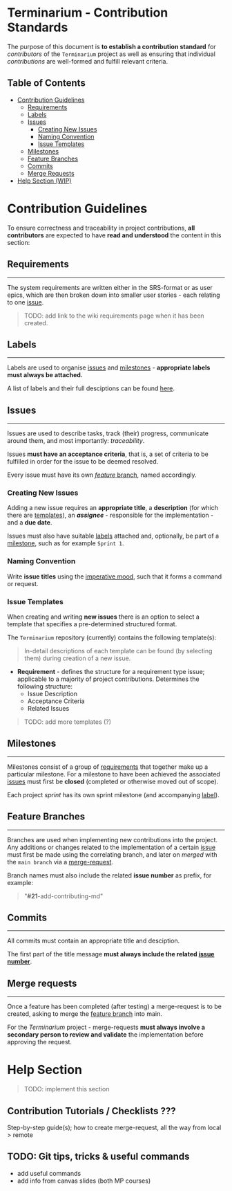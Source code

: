 # Terminarium - Contribution Standards

The purpose of this document is **to establish a contribution standard** for _contributors_ of the `Terminarium` project as well as ensuring that individual _contributions_ are well-formed and fulfill relevant criteria. 


## Table of Contents

- [Contribution Guidelines](#contribution-guidelines)
  - [Requirements](#requirements)
  - [Labels](#labels)
  - [Issues](#issues)
    - [Creating New Issues](#creating-new-issues)
    - [Naming Convention](#naming-convention)
    - [Issue Templates](#issue-templates)
  - [Milestones](#milestones)
  - [Feature Branches](#feature-branches)
  - [Commits](#commits)
  - [Merge Requests](#merge-requests)
- [Help Section (WIP)](#help-section)


# Contribution Guidelines 

To ensure correctness and traceability in project contributions, **all contributors** are expected to have **read and understood** the content in this section:


## Requirements

---

The system requirements are written either in the SRS-format or as user epics, which are then broken down into smaller user stories - each relating to one [issue](#issues). 

> TODO: add link to the wiki requirements page when it has been created.


## Labels

---

Labels are used to organise [issues](#issues) and [milestones](#milestones) - **appropriate labels must always be attached.** 

A list of labels and their full desciptions can be found [here](https://git.chalmers.se/courses/dit113/2023/group-15/terminarium/-/labels).


## Issues

---

Issues are used to describe tasks, track (their) progress, communicate around them, and most importantly: *traceability*.

Issues **must have an acceptance criteria**, that is, a set of criteria to be fulfilled in order for the issue to be deemed resolved. 

Every issue must have its own [_feature_ branch](#feature-branches), named accordingly.

### Creating New Issues

Adding a new issue requires an **appropriate title**, a **description** (for which there are [templates](#issue-templates)), an **_assignee_** - responsible for the implementation - and a **due date**. 

Issues must also have suitable [labels](#labels) attached and, optionally, be part of a [milestone](#milestones), such as for example `Sprint 1`. 

### Naming Convention

Write **issue titles** using the [imperative mood](https://en.wikipedia.org/wiki/Imperative_mood), such that it forms a command or request.

### Issue Templates

<!-- should this instead request that contributors ALWAYS use a template? --> 
When creating and writing **new issues** there is an option to select a template that specifies a pre-determined structured format. 

The `Terminarium` repository (currently) contains the following template(s):

> In-detail descriptions of each template can be found (by selecting them) during creation of a new issue.

- **Requirement** - defines the structure for a requirement type issue; applicable to a majority of project contributions. 
  <!-- is the following necessary? -->
  Determines the following structure:
  - Issue Description
  - Acceptance Criteria
  - Related Issues

> TODO: add more templates (?)


## Milestones

---

Milestones consist of a group of [requirements](#requirements) that together make up a particular milestone. For a milestone to have been achieved the associated [issues](#issues) must first be **closed** (completed or otherwise moved out of scope).

Each project _sprint_ has its own sprint milestone (and accompanying [label](#labels)).


## Feature Branches

---

Branches are used when implementing new contributions into the project. Any additions or changes related to the implementation of a certain [issue](#issues) must first be made using the correlating branch, and later on *merged* with the `main branch` via a [merge-request](#merge-requests). 

Branch names must also include the related **issue number** as prefix, for example: 
> "**#21**-add-contributing-md"


## Commits

---

All commits must contain an appropriate title and desciption.

The first part of the title message **must always include the related [issue number](#issues)**.


## Merge requests

---

Once a feature has been completed (after testing) a merge-request is to be created, asking to merge the [feature branch](#feature-branches) into main. 

For the _Terminarium_ project - merge-requests **must always involve a secondary person to review and validate** the implementation before approving the request.



# Help Section
<!-- better name for this section? -->
> TODO: implement this section 

## Contribution Tutorials / Checklists ???

Step-by-step guide(s); how to create merge-request, all the way from local > remote
<!-- include details like labels etc. -->

## TODO: Git tips, tricks & useful commands
- add useful commands
- add info from canvas slides (both MP courses)

